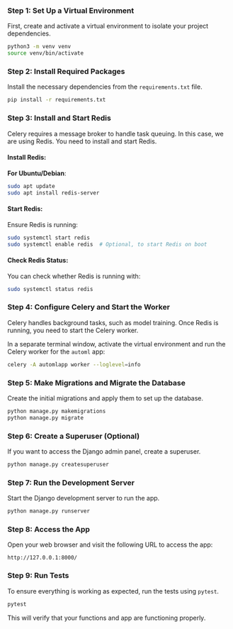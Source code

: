 ### Step 1: Set Up a Virtual Environment
First, create and activate a virtual environment to isolate your project dependencies.

```bash
python3 -m venv venv
source venv/bin/activate
```

### Step 2: Install Required Packages
Install the necessary dependencies from the `requirements.txt` file.

```bash
pip install -r requirements.txt
```

### Step 3: Install and Start Redis
Celery requires a message broker to handle task queuing. In this case, we are using Redis. You need to install and start Redis.

#### Install Redis:
**For Ubuntu/Debian**:
```bash
sudo apt update
sudo apt install redis-server
```

#### Start Redis:
Ensure Redis is running:

```bash
sudo systemctl start redis
sudo systemctl enable redis  # Optional, to start Redis on boot
```

#### Check Redis Status:
You can check whether Redis is running with:

```bash
sudo systemctl status redis
```

### Step 4: Configure Celery and Start the Worker
Celery handles background tasks, such as model training. Once Redis is running, you need to start the Celery worker.

In a separate terminal window, activate the virtual environment and run the Celery worker for the `automl` app:

```bash
celery -A automlapp worker --loglevel=info
```

### Step 5: Make Migrations and Migrate the Database
Create the initial migrations and apply them to set up the database.

```bash
python manage.py makemigrations
python manage.py migrate
```

### Step 6: Create a Superuser (Optional)
If you want to access the Django admin panel, create a superuser.

```bash
python manage.py createsuperuser
```

### Step 7: Run the Development Server
Start the Django development server to run the app.

```bash
python manage.py runserver
```

### Step 8: Access the App
Open your web browser and visit the following URL to access the app:

```
http://127.0.0.1:8000/
```

### Step 9: Run Tests
To ensure everything is working as expected, run the tests using `pytest`.

```bash
pytest
```

This will verify that your functions and app are functioning properly.
